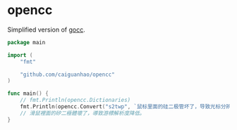 # opencc

Simplified version of [gocc](https://github.com/liuzl/gocc).

```go
package main

import (
	"fmt"

	"github.com/caiguanhao/opencc"
)

func main() {
	// fmt.Println(opencc.Dictionaries)
	fmt.Println(opencc.Convert("s2twp", `鼠标里面的硅二极管坏了，导致光标分辨率降低。`))
	// 滑鼠裡面的矽二極體壞了，導致游標解析度降低。
}
```
